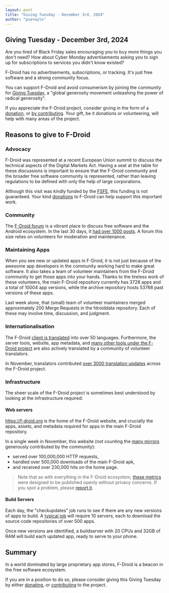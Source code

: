 ```yaml
---
layout: post
title: "Giving Tuesday - December 3rd, 2024"
author: "pserwylo"
---
```


## Giving Tuesday - December 3rd, 2024


Are you tired of Black Friday sales encouraging you to buy more things you don't need? 
How about Cyber Monday advertisements asking you to sign up for subscriptions to services you didn't know existed?

F-Droid has no advertisements, subscriptions, or tracking. It's just free software and a strong community focus.

You can support F-Droid and avoid consumerism by joining the community for [Giving Tuesday](https://www.givingtuesday.org/), a "global generosity movement unleashing the power of radical generosity". 

If you appreciate the F-Droid project, consider giving in the form of a [donation](https://f-droid.org/donate/), or [by contributing](https://f-droid.org/contribute/).
Your gift, be it donations or volunteering, will help with many areas of the project.

## Reasons to give to F-Droid

### Advocacy

F-Droid was represented at a recent European Union summit to discuss the technical aspects of the Digital Markets Act. Having a seat at the table for these discussions is important to ensure that the F-Droid community and the broader free software community is represented, rather than leaving regulations to be defined with only the help of large corporations.

Although this visit was kindly funded by the [FSFE](https://fsfe.org/), this funding is not guaranteed. Your kind [donations](https://f-droid.org/donate/) to F-Droid can help support this important work.

### Community

The [F-Droid forum](https://forum.f-droid.org) is a vibrant place to discuss free software and the Android ecosystem. In the last 30 days, it [had over 1000 posts](https://forum.f-droid.org/about). A forum this size relies on volunteers for moderation and maintenance.

### Maintaining Apps

When you see new or updated apps in F-Droid, it is not just because of the awesome app developers in the community working hard to make great software. It also takes a team of volunteer maintainers from the F-Droid community to get those apps into your hands.
Thanks to the tireless work of these volunteers, the main F-Droid repository currently has 3728 apps and a total of 10004 app versions, while the archive repository hosts 53768 past versions of these apps.

Last week alone, that (small) team of volunteer maintainers merged approximately 200 Merge Requests in the fdroiddata repository. Each of these may involve time, discussion, and judgment.

### Internationalisation

The F-Droid [client is translated](https://hosted.weblate.org/projects/f-droid/f-droid/) into over 50 languages.
Furthermore, the server tools, website, app metadata, and [many other tools under the F-Droid project](https://hosted.weblate.org/projects/f-droid/) are also actively translated by a community of volunteer translators.

In November, translators contributed [over 3000 translation updates](https://hosted.weblate.org/changes/browse/f-droid/?page=1&limit=20&action=5&action=2&action=25&action=27&period=11%2F01%2F2024+-+11%2F30%2F2024) across the F-Droid project.

### Infrastructure

The sheer scale of the F-Droid project is sometimes best understood by looking at the infrastructure required:

#### Web servers

https://f-droid.org is the home of the F-Droid website, and crucially the apps, assets, and metadata required for apps in the main F-Droid repository.

In a single week in November, this website (not counting the [many mirrors](https://fdroid.gitlab.io/mirror-monitor/) generously contributed by the community):
* served over 100,000,000 HTTP requests,
* handled over 500,000 downloads of the main F-Droid apk,
* and received over 230,000 hits on the home page.

> Note that as with everything in the F-Droid ecosystem, [these metrics](https://fdroid.gitlab.io/metrics/) were designed to be published openly without privacy concerns. If you spot a problem, please [report it](https://gitlab.com/fdroid/metrics).

#### Build Servers

Each day, the "checkupdates" job runs to see if there are any new versions of apps to build.
A [typical job](https://gitlab.com/fdroid/checkupdates-runner/-/pipelines/1566771879/builds) will require 10 servers, each to download the source code repositories of over 500 apps.

Once new versions are identified, a buildserver with 20 CPUs and 32GB of RAM will build each updated app, ready to serve to your phone.

## Summary

In a world dominated by large proprietary app stores, F-Droid is a beacon in the free software ecosystem.

If you are in a position to do so, please consider giving this Giving Tuesday by either [donating](https://f-droid.org/donate/), or [contributing](https://f-droid.org/contribute/) to the project.
